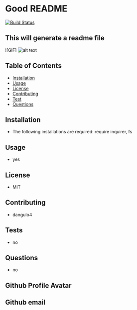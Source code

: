 # Good README
  [![Build Status](https://dev.azure.com/vscode/VSCode/_apis/build/status/VS%20Code?branchName=master)](https://dev.azure.com/vscode/VSCode/_build/latest?definitionId=12)
  ## This will generate a readme file
  ![GIF] ![alt text](utils/examples.gif)
  ## Table of Contents
  - [Installation](#Installation)
  - [Usage](#Usage)
  - [License](#License)
  - [Contributing](#Contributing)
  - [Test](#Test)
  - [Questions](#Questions)
  ## Installation
  * The following installations are required: require inquirer, fs
  ## Usage
  * yes
  ## License
  * MIT
  ## Contributing
  * dangulo4
  ## Tests
  * no
  ## Questions
  * no
  ## Github Profile Avatar
  ## Github email
